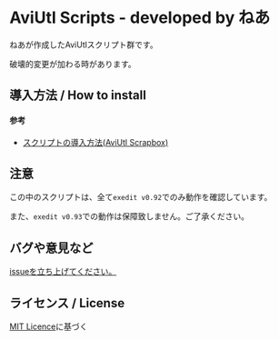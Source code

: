 # AviUtl Scripts - developed by ねあ

ねあが作成したAviUtlスクリプト群です。

破壊的変更が加わる時があります。


## 導入方法 / How to install

#### 参考

- [スクリプトの導入方法(AviUtl Scrapbox)](https://scrapbox.io/aviutl/スクリプトの導入方法)


## 注意

この中のスクリプトは、全て`exedit v0.92`でのみ動作を確認しています。

また、`exedit v0.93`での動作は保障致しません。ご了承ください。


## バグや意見など

[issueを立ち上げてください。](https://github.com/nea-c/AviUtl-Scripts/issues/new)

## ライセンス / License

[MIT Licence](https://github.com/nea-c/AviUtl-Scripts/blob/master/LICENSE)に基づく
